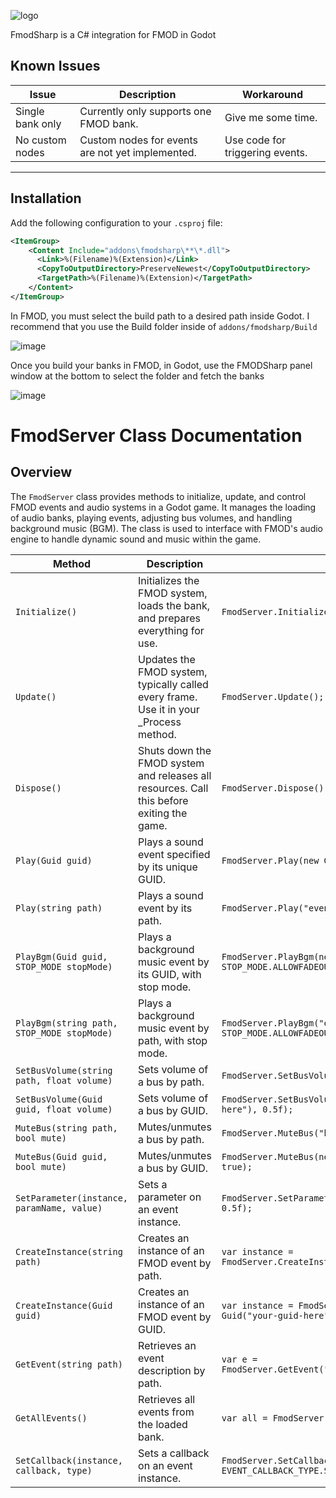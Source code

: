 ![logo](https://github.com/user-attachments/assets/ae776cd4-4de1-4c6a-ab98-e70b0c181956)

FmodSharp is a C# integration for FMOD in Godot

## Known Issues

| Issue                  | Description                                           | Workaround  |
|------------------------|-------------------------------------------------------|-------------|
| Single bank only        | Currently only supports one FMOD bank.                | Give me some time.    |
| No custom nodes         | Custom nodes for events are not yet implemented.      | Use code for triggering events. |

---

## Installation

Add the following configuration to your `.csproj` file:

```xml
<ItemGroup>
    <Content Include="addons\fmodsharp\**\*.dll">
      <Link>%(Filename)%(Extension)</Link>
      <CopyToOutputDirectory>PreserveNewest</CopyToOutputDirectory>
      <TargetPath>%(Filename)%(Extension)</TargetPath>
    </Content>
</ItemGroup>
```

In FMOD, you must select the build path to a desired path inside Godot. I recommend that you use the Build folder inside of `addons/fmodsharp/Build`

![image](https://github.com/user-attachments/assets/1337d7cf-517d-48b6-9227-83c005ec7a22)

Once you build your banks in FMOD, in Godot, use the FMODSharp panel window at the bottom to select the folder and fetch the banks

![image](https://github.com/user-attachments/assets/2d3e2517-f4c4-4851-89a3-3386357c0198)

# FmodServer Class Documentation

## Overview
The `FmodServer` class provides methods to initialize, update, and control FMOD events and audio systems in a Godot game. It manages the loading of audio banks, playing events, adjusting bus volumes, and handling background music (BGM). The class is used to interface with FMOD's audio engine to handle dynamic sound and music within the game.

| Method | Description | Example |
|--------|-------------|---------|
| `Initialize()` | Initializes the FMOD system, loads the bank, and prepares everything for use. | `FmodServer.Initialize();` |
| `Update()` | Updates the FMOD system, typically called every frame. Use it in your _Process method. | `FmodServer.Update();` |
| `Dispose()` | Shuts down the FMOD system and releases all resources. Call this before exiting the game. | `FmodServer.Dispose();` |
| `Play(Guid guid)` | Plays a sound event specified by its unique GUID. | `FmodServer.Play(new Guid("your-guid-here"));` |
| `Play(string path)` | Plays a sound event by its path. | `FmodServer.Play("event:/sound_effect");` |
| `PlayBgm(Guid guid, STOP_MODE stopMode)` | Plays a background music event by its GUID, with stop mode. | `FmodServer.PlayBgm(new Guid("your-guid-here"), STOP_MODE.ALLOWFADEOUT);` |
| `PlayBgm(string path, STOP_MODE stopMode)` | Plays a background music event by path, with stop mode. | `FmodServer.PlayBgm("event:/bgm_sound", STOP_MODE.ALLOWFADEOUT);` |
| `SetBusVolume(string path, float volume)` | Sets volume of a bus by path. | `FmodServer.SetBusVolume("bus:/bgm", 0.5f);` |
| `SetBusVolume(Guid guid, float volume)` | Sets volume of a bus by GUID. | `FmodServer.SetBusVolume(new Guid("your-guid-here"), 0.5f);` |
| `MuteBus(string path, bool mute)` | Mutes/unmutes a bus by path. | `FmodServer.MuteBus("bus:/bgm", true);` |
| `MuteBus(Guid guid, bool mute)` | Mutes/unmutes a bus by GUID. | `FmodServer.MuteBus(new Guid("your-guid-here"), true);` |
| `SetParameter(instance, paramName, value)` | Sets a parameter on an event instance. | `FmodServer.SetParameter(eventInstance, "volume", 0.5f);` |
| `CreateInstance(string path)` | Creates an instance of an FMOD event by path. | `var instance = FmodServer.CreateInstance("event:/sound_effect");` |
| `CreateInstance(Guid guid)` | Creates an instance of an FMOD event by GUID. | `var instance = FmodServer.CreateInstance(new Guid("your-guid-here"));` |
| `GetEvent(string path)` | Retrieves an event description by path. | `var e = FmodServer.GetEvent("event:/sound_effect");` |
| `GetAllEvents()` | Retrieves all events from the loaded bank. | `var all = FmodServer.GetAllEvents();` |
| `SetCallback(instance, callback, type)` | Sets a callback on an event instance. | `FmodServer.SetCallback(instance, callback, EVENT_CALLBACK_TYPE.START);` |

